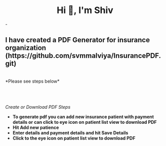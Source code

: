 <h1 align="center">Hi 👋, I'm Shiv</h1>
- <h2 > I have created a PDF Generator for insurance organization (https://github.com/svmmalviya/InsurancePDF.git)</h2>
  </br>
  *Please see steps below*
  
</br></br></br>
 *Create or Download PDF Steps*
- **To generate pdf you can add new insurance patient with payment details or can click to eye icon on patient list view to download PDF**
- **Hit Add new patience**
- **Enter details and payment details and hit Save Details**
- **Click to the eye icon on patient list view to download PDF**

